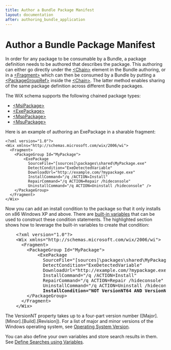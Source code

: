 ```yaml
---
title: Author a Bundle Package Manifest
layout: documentation
after: authoring_bundle_application
---
```

# Author a Bundle Package Manifest

In order for any package to be consumable by a Bundle, a package definition needs to be authored that describes the package. This authoring can either go directly under the [&lt;Chain&gt;](../xsd/wix/chain.html) element in the Bundle authoring, or in a [&lt;Fragment&gt;](../xsd/wix/fragment.html) which can then be consumed by a Bundle by putting a [&lt;PackageGroupRef&gt;](../xsd/wix/packagegroupref.html) inside the [&lt;Chain&gt;](../xsd/wix/chain.html). The latter method enables sharing of the same package definition across different Bundle packages.

The WiX schema supports the following chained package types:

* [&lt;MsiPackage&gt;](../xsd/wix/msipackage.html)
* [&lt;ExePackage&gt;](../xsd/wix/exepackage.html)
* [&lt;MspPackage&gt;](../xsd/wix/msppackage.html)
* [&lt;MsuPackage&gt;](../xsd/wix/msupackage.html)

Here is an example of authoring an ExePackage in a sharable fragment:

    <?xml version="1.0"?>
    <Wix xmlns="http://schemas.microsoft.com/wix/2006/wi">
      <Fragment>
        <PackageGroup Id="MyPackage">
            <ExePackage 
              SourceFile="[sources]\packages\shared\MyPackage.exe"
              DetectCondition="ExeDetectedVariable"
              DownloadUrl="http://example.com/?mypackage.exe"
              InstallCommand="/q /ACTION=Install"
              RepairCommand="/q ACTION=Repair /hideconsole"
              UninstallCommand="/q ACTION=Uninstall /hideconsole" />
        </PackageGroup>
      </Fragment>
    </Wix>

Now you can add an install condition to the package so that it only installs on x86 Windows XP and above. There are [built-in variables](bundle_built_in_variables.html) that can be used to construct these condition statements. The highlighted section shows how to leverage the built-in variables to create that condition:

<pre>    &lt;?xml version=&quot;1.0&quot;?&gt;
    &lt;Wix xmlns=&quot;http://schemas.microsoft.com/wix/2006/wi&quot;&gt;
      &lt;Fragment&gt;
        &lt;PackageGroup Id=&quot;MyPackage&quot;&gt;
            &lt;ExePackage 
              SourceFile=&quot;[sources]\packages\shared\MyPackage.exe&quot;
              DetectCondition=&quot;ExeDetectedVariable&quot;
              DownloadUrl=&quot;http://example.com/?mypackage.exe&quot;
              InstallCommand=&quot;/q /ACTION=Install&quot;
              RepairCommand=&quot;/q ACTION=Repair /hideconsole&quot;
              UninstallCommand=&quot;/q ACTION=Uninstall /hideconsole&quot; 
              <strong class="highlight">InstallCondition=&quot;NOT VersionNT64 AND VersionNT &gt;= v5.1&quot;</strong> /&gt;
        &lt;/PackageGroup&gt;
      &lt;/Fragment&gt;
    &lt;/Wix&gt;    </pre>

The VersionNT property takes up to a four-part version number ([Major].[Minor].[Build].[Revision]). For a list of major and minor versions of the Windows operating system, see <a href="http://msdn.microsoft.com/library/ms724832.aspx" target="_blank">Operating System Version</a>.

You can also define your own variables and store search results in them. See [Define Searches using Variables](bundle_define_searches.html).
